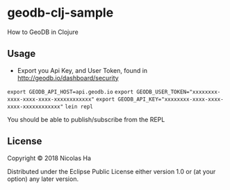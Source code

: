 # geodb-clj-sample

How to GeoDB in Clojure

## Usage

* Export you Api Key, and User Token, found in http://geodb.io/dashboard/security

`export GEODB_API_HOST=api.geodb.io`
`export GEODB_USER_TOKEN="xxxxxxxx-xxxx-xxxx-xxxx-xxxxxxxxxxxx"`
`export GEODB_API_KEY="xxxxxxxx-xxxx-xxxx-xxxx-xxxxxxxxxxxx"`
`lein repl`

You should be able to publish/subscribe from the REPL

## License

Copyright © 2018 Nicolas Ha

Distributed under the Eclipse Public License either version 1.0 or (at
your option) any later version.

